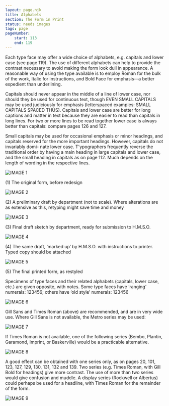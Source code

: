 ```yaml
---
layout: page.njk
title: Alphabets
section: The Form in Print
status: needs images
tags: page
pageNumber:
    start: 113
    end: 119
---
```


Each type face may offer a wide choice of alphabets, e.g. capitals and lower case
(see page 119). The use of different alphabets can help to provide the contrast necessary
to avoid making the form look dull in appearance. A reasonable way of using the type
available is to employ Roman for the bulk of the work, Italic for instructions, and Bold
Face for emphasis—a better expedient than underlining.

Capitals should never appear in the middle of a line of lower case, nor should they
be used for continuous text, though EVEN SMALL CAPITALS may be used judiciously for
emphasis (letterspaced examples: SMALL CAPITALS SPACED THUS). Capitals
and lower case are better for long captions and matter in text because they are easier
to read than capitals in long lines. For two or more lines to be read together lower case
is always better than capitals: compare pages 126 and 127.

Small capitals may be used for occasional emphasis or minor headings, and capitals
reserved for the more important headings. However, capitals do not invariably domi-
nate lower case. T'ypographers frequently reverse the traditional order by having a
main heading in large capitals and lower case, and the small heading in capitals as
on page 112. Much depends on the length of wording in the respective lines.

![IMAGE 1](https://www.fillmurray.com/g/500/501)

(1) The original form, before redesign

![IMAGE 2](https://www.fillmurray.com/g/500/502)

(2) A preliminary draft by department (not to scale). Where alterations are as extensive
as this, retyping might save time and money

![IMAGE 3](https://www.fillmurray.com/g/500/503)

(3) Final draft sketch by department, ready for submission to H.M.S.O.

![IMAGE 4](https://www.fillmurray.com/g/500/504)

(4) The same draft, ‘marked up’ by H.M.S.O. with instructions to printer. Typed copy
should be attached

![IMAGE 5](https://www.fillmurray.com/g/500/505)

(5) The final printed form, as restyled

Specimens of type faces and their related alphabets (capitals, lower case, etc.) are given
opposite, with notes. Some type faces have ‘ranging’ numerals: 123456; others have
‘old style’ numerals: 123456

![IMAGE 6](https://www.fillmurray.com/g/500/506)

Gill Sans and Times Roman (above) are recommended, and are in very wide use. Where
Gill Sans is not available, the Metro series may be used:

![IMAGE 7](https://www.fillmurray.com/g/500/507)

If Times Roman is not available, one of the following series (Bembo, Plantin, Garamond,
Imprint, or Baskerville) would be a practicable alternative.

![IMAGE 8](https://www.fillmurray.com/g/500/508)


A good effect can be obtained with one series only, as on pages 20, 101, 123, 127, 129, 130,
131, 132 and 139. Two series (e.g. Times Roman, with Gill Bold for headings) give more
contrast. The use of more than two series would give confusion and muddle. A display
series (Rockwell or Albertus) could perhaps be used for a headline, with Times Roman
for the remainder of the form.

![IMAGE 9](https://www.fillmurray.com/g/500/509)
